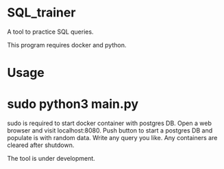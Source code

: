 # SQL_trainer

A tool to practice SQL queries.

This program requires docker and python.

# Usage

# sudo python3 main.py

sudo is required to start docker container with postgres DB.
Open a web browser and visit localhost:8080.
Push button to start a postgres DB and populate is with random data.
Write any query you like.
Any containers are cleared after shutdown.

The tool is under development.
